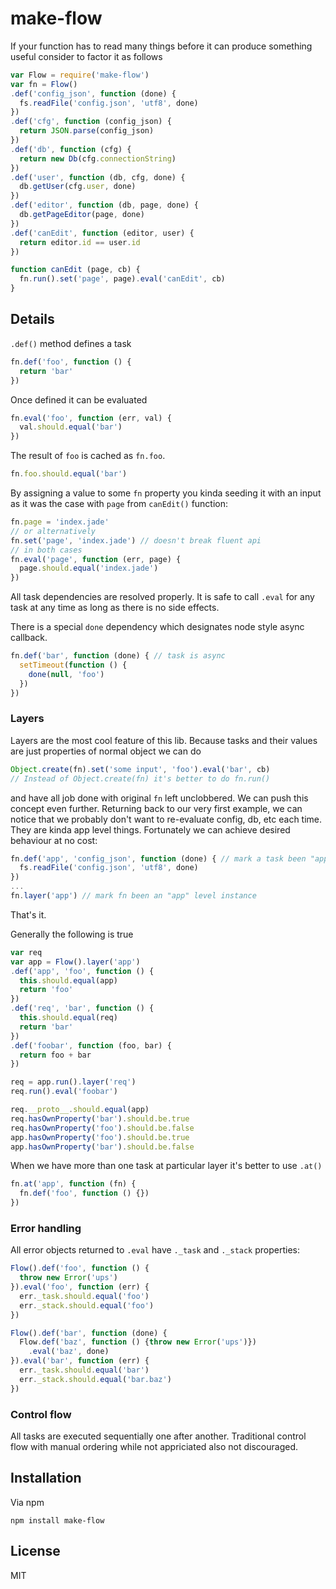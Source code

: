 # make-flow

If your function has to read many things before it can produce something useful consider to factor it as follows

``` javascript
var Flow = require('make-flow')
var fn = Flow()
.def('config_json', function (done) {
  fs.readFile('config.json', 'utf8', done)
})
.def('cfg', function (config_json) {
  return JSON.parse(config_json)
})
.def('db', function (cfg) {
  return new Db(cfg.connectionString)
})
.def('user', function (db, cfg, done) {
  db.getUser(cfg.user, done)
})
.def('editor', function (db, page, done) {
  db.getPageEditor(page, done)
})
.def('canEdit', function (editor, user) {
  return editor.id == user.id
})

function canEdit (page, cb) {
  fn.run().set('page', page).eval('canEdit', cb)
}
```

## Details

`.def()` method defines a task

``` javascript
fn.def('foo', function () {
  return 'bar'
})
```
Once defined it can be evaluated

``` javascript
fn.eval('foo', function (err, val) {
  val.should.equal('bar')
})
```

The result of `foo` is cached as `fn.foo`.

``` javascript
fn.foo.should.equal('bar')
```

By assigning a value to some `fn` property you kinda seeding it with an input as it was the case with `page` from `canEdit()` function:

``` javascript
fn.page = 'index.jade'
// or alternatively
fn.set('page', 'index.jade') // doesn't break fluent api
// in both cases
fn.eval('page', function (err, page) {
  page.should.equal('index.jade')
})
```

All task dependencies are resolved properly. It is safe to call `.eval` for any task at any time as long as there is no side effects.

There is a special `done` dependency which designates node style async callback.

``` javascript
fn.def('bar', function (done) { // task is async
  setTimeout(function () {
    done(null, 'foo')
  })
})
```

### Layers

Layers are the most cool feature of this lib. Because tasks and their values are just properties of normal object we can do

``` javascript
Object.create(fn).set('some input', 'foo').eval('bar', cb)
// Instead of Object.create(fn) it's better to do fn.run()
```
and have all job done with original `fn` left unclobbered. We can push this concept even further. Returning back to our very first example, we can notice that we probably don't want to re-evaluate config, db, etc each time. They are kinda app level things. Fortunately we can achieve desired behaviour at no cost:

``` javascript
fn.def('app', 'config_json', function (done) { // mark a task been "app" level
  fs.readFile('config.json', 'utf8', done)
})
...
fn.layer('app') // mark fn been an "app" level instance
```
That's it.

Generally the following is true

``` javascript
var req
var app = Flow().layer('app')
.def('app', 'foo', function () {
  this.should.equal(app)
  return 'foo'
})
.def('req', 'bar', function () {
  this.should.equal(req)
  return 'bar'
})
.def('foobar', function (foo, bar) {
  return foo + bar
})

req = app.run().layer('req')
req.run().eval('foobar')

req.__proto__.should.equal(app)
req.hasOwnProperty('bar').should.be.true
req.hasOwnProperty('foo').should.be.false
app.hasOwnProperty('foo').should.be.true
app.hasOwnProperty('bar').should.be.false
```

When we have more than one task at particular layer it's better to use `.at()`

``` javascript
fn.at('app', function (fn) {
  fn.def('foo', function () {})
})
```

### Error handling

All error objects returned to `.eval` have `._task` and `._stack` properties:

``` javascript
Flow().def('foo', function () {
  throw new Error('ups')
}).eval('foo', function (err) {
  err._task.should.equal('foo')
  err._stack.should.equal('foo')
})

Flow().def('bar', function (done) {
  Flow.def('baz', function () {throw new Error('ups')})
    .eval('baz', done)
}).eval('bar', function (err) {
  err._task.should.equal('bar')
  err._stack.should.equal('bar.baz')
})
```

### Control flow

All tasks are executed sequentially one after another. Traditional control flow with manual ordering while not appriciated also not discouraged.

## Installation

Via npm

```
npm install make-flow
```

## License

MIT

